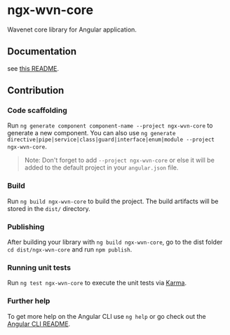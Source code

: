 # ngx-wvn-core
Wavenet core library for Angular application.

## Documentation
see [this README](projects/ngx-wvn-core/README.md).

## Contribution
### Code scaffolding

Run `ng generate component component-name --project ngx-wvn-core` to generate a new component. You can also use `ng generate directive|pipe|service|class|guard|interface|enum|module --project ngx-wvn-core`.
> Note: Don't forget to add `--project ngx-wvn-core` or else it will be added to the default project in your `angular.json` file. 

### Build

Run `ng build ngx-wvn-core` to build the project. The build artifacts will be stored in the `dist/` directory.

### Publishing

After building your library with `ng build ngx-wvn-core`, go to the dist folder `cd dist/ngx-wvn-core` and run `npm publish`.

### Running unit tests

Run `ng test ngx-wvn-core` to execute the unit tests via [Karma](https://karma-runner.github.io).

### Further help

To get more help on the Angular CLI use `ng help` or go check out the [Angular CLI README](https://github.com/angular/angular-cli/blob/master/README.md).

